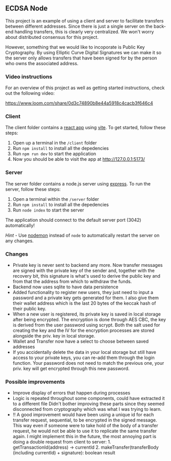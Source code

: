 ## ECDSA Node

This project is an example of using a client and server to facilitate transfers between different addresses. Since there is just a single server on the back-end handling transfers, this is clearly very centralized. We won't worry about distributed consensus for this project.

However, something that we would like to incoporate is Public Key Cryptography. By using Elliptic Curve Digital Signatures we can make it so the server only allows transfers that have been signed for by the person who owns the associated address.

### Video instructions
For an overview of this project as well as getting started instructions, check out the following video:

https://www.loom.com/share/0d3c74890b8e44a5918c4cacb3f646c4
 
### Client

The client folder contains a [react app](https://reactjs.org/) using [vite](https://vitejs.dev/). To get started, follow these steps:

1. Open up a terminal in the `/client` folder
2. Run `npm install` to install all the depedencies
3. Run `npm run dev` to start the application 
4. Now you should be able to visit the app at http://127.0.0.1:5173/

### Server

The server folder contains a node.js server using [express](https://expressjs.com/). To run the server, follow these steps:

1. Open a terminal within the `/server` folder 
2. Run `npm install` to install all the depedencies 
3. Run `node index` to start the server 

The application should connect to the default server port (3042) automatically! 

_Hint_ - Use [nodemon](https://www.npmjs.com/package/nodemon) instead of `node` to automatically restart the server on any changes.

### Changes
- Private key is never sent to backend any more. Now transfer messages are signed with the private key of the sender and, together with the recovery bit, this signature is what's used to derive the public key and from that the address from which to withdraw the funds.
- Backend now uses sqlite to have data persistence
- Added functionality to register new users, they just need to input a password and a private key gets generated for them. I also give them their wallet address which is the last 20 bytes of the keccak hash of their public key.
- When a new user is registered, its private key is saved in local storage after being encrypted. The encryption is done through AES CBC, the key is derived from the user password using scrypt. Both the salt used for creating the key and the IV for the encryption processes are stored alongside the priv. key in local storage.
- Wallet and Transfer now have a select to choose between saved addresses
- If you accidentally delete the data in your local storage but still have access to your private keys, you can re-add them through the login function. Your password does not need to match the previous one, your priv. key will get encrypted through this new password.

### Possible improvements
- Improve display of errors that happen during processes
- Logic is repeated throughout some components, could have extracted it to a different file
Didn't bother improving these parts since they seemed disconnected from cryptography which was what I was trying to learn.
- !! A good improvement would have been using a unique id for each transfer request, sequential, to be encrypted in the signed message. This way even if someone were to take hold of the body of a transfer request, he would not be able to use it to replicate the same transfer again. I might implement this in the future, the most annoying part is doing a double request from client to server: 1. getTransactionId(address) -> currentId 2. makeTransfer(transferBody (including currentId) + signature): boolean result
